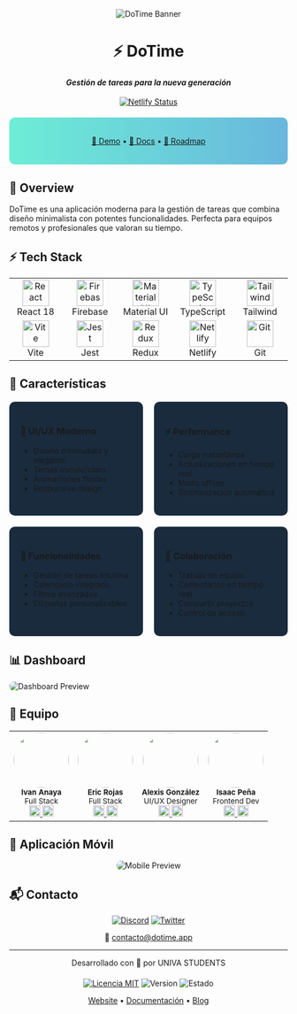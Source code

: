 <div align="center">

<img src="https://via.placeholder.com/1200x300/0A1A2F/6DEDD6?text=⌚%20DoTime" alt="DoTime Banner">

# ⚡ DoTime
#### _Gestión de tareas para la nueva generación_

[![Netlify Status](https://api.netlify.com/api/v1/badges/20b76fc5-783b-4f94-82aa-22d1d292eb29/deploy-status)](https://app.netlify.com/sites/silly-semifreddo-4709e3/deploys)

<div style="background: linear-gradient(90deg, #6DEDD6 0%, #68B7DD 100%); padding: 20px; border-radius: 10px; margin: 20px 0;">

[🚀 Demo](https://dotime.app) • [📘 Docs](https://docs.dotime.app) • [🎯 Roadmap](https://github.com/dotime/roadmap)

</div>
</div>

## 🌈 Overview

DoTime es una aplicación moderna para la gestión de tareas que combina diseño minimalista con potentes funcionalidades. Perfecta para equipos remotos y profesionales que valoran su tiempo.

## ⚡ Tech Stack

<div align="center">

<table>
  <tr>
    <td align="center" width="96">
      <a href="#">
        <img src="https://skillicons.dev/icons?i=react" width="48" height="48" alt="React" />
      </a>
      <br>React 18
    </td>
    <td align="center" width="96">
      <a href="#">
        <img src="https://skillicons.dev/icons?i=firebase" width="48" height="48" alt="Firebase" />
      </a>
      <br>Firebase
    </td>
    <td align="center" width="96">
      <a href="#">
        <img src="https://skillicons.dev/icons?i=materialui" width="48" height="48" alt="Material UI" />
      </a>
      <br>Material UI
    </td>
    <td align="center" width="96">
      <a href="#">
        <img src="https://skillicons.dev/icons?i=ts" width="48" height="48" alt="TypeScript" />
      </a>
      <br>TypeScript
    </td>
    <td align="center" width="96">
      <a href="#">
        <img src="https://skillicons.dev/icons?i=tailwind" width="48" height="48" alt="Tailwind" />
      </a>
      <br>Tailwind
    </td>
  </tr>
  <tr>
    <td align="center" width="96">
      <a href="#">
        <img src="https://skillicons.dev/icons?i=vite" width="48" height="48" alt="Vite" />
      </a>
      <br>Vite
    </td>
    <td align="center" width="96">
      <a href="#">
        <img src="https://skillicons.dev/icons?i=jest" width="48" height="48" alt="Jest" />
      </a>
      <br>Jest
    </td>
    <td align="center" width="96">
      <a href="#">
        <img src="https://skillicons.dev/icons?i=redux" width="48" height="48" alt="Redux" />
      </a>
      <br>Redux
    </td>
    <td align="center" width="96">
      <a href="#">
        <img src="https://skillicons.dev/icons?i=netlify" width="48" height="48" alt="Netlify" />
      </a>
      <br>Netlify
    </td>
    <td align="center" width="96">
      <a href="#">
        <img src="https://skillicons.dev/icons?i=git" width="48" height="48" alt="Git" />
      </a>
      <br>Git
    </td>
  </tr>
</table>

</div>

## 🎯 Características

<div style="display: grid; grid-template-columns: repeat(2, 1fr); gap: 20px; margin: 20px 0;">

<div style="background: #1A2B3E; padding: 20px; border-radius: 10px;">

### 🎨 UI/UX Moderno
- Diseño minimalista y elegante
- Temas oscuro/claro
- Animaciones fluidas
- Responsive design
</div>

<div style="background: #1A2B3E; padding: 20px; border-radius: 10px;">

### ⚡ Performance
- Carga instantánea
- Actualizaciones en tiempo real
- Modo offline
- Sincronización automática
</div>

<div style="background: #1A2B3E; padding: 20px; border-radius: 10px;">

### 🔧 Funcionalidades
- Gestión de tareas intuitiva
- Calendario integrado
- Filtros avanzados
- Etiquetas personalizables
</div>

<div style="background: #1A2B3E; padding: 20px; border-radius: 10px;">

### 🤝 Colaboración
- Trabajo en equipo
- Comentarios en tiempo real
- Compartir proyectos
- Control de acceso
</div>

</div>

## 📊 Dashboard

<img src="https://via.placeholder.com/1200x600/1A2B3E/6DEDD6?text=Dashboard" alt="Dashboard Preview" style="border-radius: 10px;">

## 👥 Equipo

<div align="center">

<table>
  <tr>
    <td align="center">
      <img src="https://avataaars.io/?avatarStyle=Circle&topType=ShortHairDreads01&accessoriesType=Round&hairColor=Black&facialHairType=BeardMedium&facialHairColor=Black&clotheType=Hoodie&clotheColor=Gray&eyeType=Happy&eyebrowType=Default&mouthType=Smile&skinColor=Light" width="100" style="border-radius: 50%;">
      <br>
      <sub><b>Ivan Anaya</b></sub>
      <br>
      <sub>Full Stack</sub>
      <br>
      <a href="https://github.com/ivan">
        <img src="https://skillicons.dev/icons?i=github" width="20" height="20">
      </a>
      <a href="https://linkedin.com/in/ivan">
        <img src="https://skillicons.dev/icons?i=linkedin" width="20" height="20">
      </a>
    </td>
    <td align="center">
      <img src="https://avataaars.io/?avatarStyle=Circle&topType=ShortHairShortFlat&accessoriesType=Prescription02&hairColor=Brown&facialHairType=Clean&clotheType=CollarSweater&clotheColor=Blue&eyeType=Default&eyebrowType=Default&mouthType=Default&skinColor=Light" width="100" style="border-radius: 50%;">
      <br>
      <sub><b>Eric Rojas</b></sub>
      <br>
      <sub>Full Stack</sub>
      <br>
      <a href="https://github.com/eric">
        <img src="https://skillicons.dev/icons?i=github" width="20" height="20">
      </a>
      <a href="https://linkedin.com/in/eric">
        <img src="https://skillicons.dev/icons?i=linkedin" width="20" height="20">
      </a>
    </td>
    <td align="center">
      <img src="https://avataaars.io/?avatarStyle=Circle&topType=LongHairStraight&accessoriesType=Blank&hairColor=Black&facialHairType=Blank&clotheType=GraphicShirt&clotheColor=White&graphicType=Bear&eyeType=Happy&eyebrowType=Default&mouthType=Smile&skinColor=Light" width="100" style="border-radius: 50%;">
      <br>
      <sub><b>Alexis González</b></sub>
      <br>
      <sub>UI/UX Designer</sub>
      <br>
      <a href="https://github.com/alexis">
        <img src="https://skillicons.dev/icons?i=github" width="20" height="20">
      </a>
      <a href="https://linkedin.com/in/alexis">
        <img src="https://skillicons.dev/icons?i=linkedin" width="20" height="20">
      </a>
    </td>
    <td align="center">
      <img src="https://avataaars.io/?avatarStyle=Circle&topType=ShortHairShortWaved&accessoriesType=Blank&hairColor=Brown&facialHairType=Clean&clotheType=ShirtVNeck&clotheColor=Red&eyeType=Default&eyebrowType=Default&mouthType=Default&skinColor=Light" width="100" style="border-radius: 50%;">
      <br>
      <sub><b>Isaac Peña</b></sub>
      <br>
      <sub>Frontend Dev</sub>
      <br>
      <a href="https://github.com/isaac">
        <img src="https://skillicons.dev/icons?i=github" width="20" height="20">
      </a>
      <a href="https://linkedin.com/in/isaac">
        <img src="https://skillicons.dev/icons?i=linkedin" width="20" height="20">
      </a>
    </td>
  </tr>
</table>

</div>

## 📱 Aplicación Móvil

<div align="center">
<img src="https://via.placeholder.com/300x600/1A2B3E/6DEDD6?text=Mobile" alt="Mobile Preview" style="border-radius: 20px;">
</div>

## 📬 Contacto

<div align="center">

[![Discord](https://img.shields.io/badge/Discord-%235865F2.svg?style=for-the-badge&logo=discord&logoColor=white)](https://discord.gg/dotime)
[![Twitter](https://img.shields.io/badge/Twitter-%231DA1F2.svg?style=for-the-badge&logo=Twitter&logoColor=white)](https://twitter.com/dotime)

📧 [contacto@dotime.app](mailto:contacto@dotime.app)

</div>

---

<div align="center">

<p>Desarrollado con 💙 por UNIVA STUDENTS</p>

<div style="margin-top: 20px;">

[![Licencia MIT](https://img.shields.io/badge/Licencia-MIT-blue?style=for-the-badge)](LICENSE)
![Version](https://img.shields.io/badge/Version-1.0.0-green?style=for-the-badge)
![Estado](https://img.shields.io/badge/Estado-Activo-success?style=for-the-badge)

</div>

[Website](https://dotime.app) • [Documentación](https://docs.dotime.app) • [Blog](https://blog.dotime.app)

</div>
